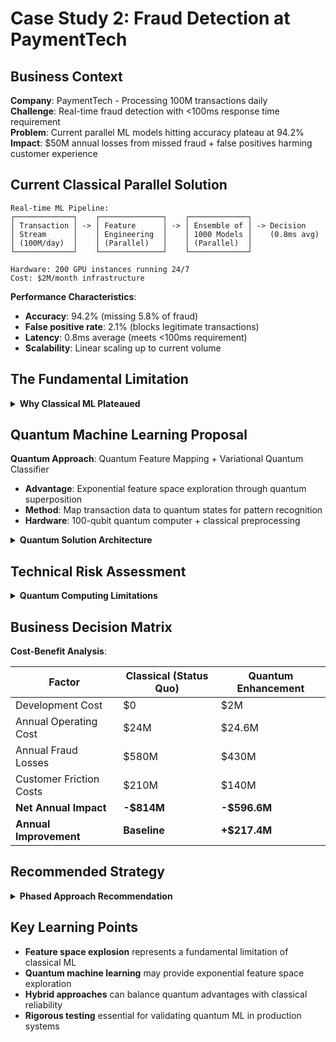 # Case Study 2: Fraud Detection at PaymentTech

## Business Context

**Company**: PaymentTech - Processing 100M transactions daily  
**Challenge**: Real-time fraud detection with <100ms response time requirement  
**Problem**: Current parallel ML models hitting accuracy plateau at 94.2%  
**Impact**: $50M annual losses from missed fraud + false positives harming customer
experience

## Current Classical Parallel Solution

```
Real-time ML Pipeline:
┌─────────────┐    ┌──────────────┐    ┌─────────────┐
│ Transaction │ -> │ Feature      │ -> │ Ensemble of │ -> Decision
│ Stream      │    │ Engineering  │    │ 1000 Models │    (0.8ms avg)
│ (100M/day)  │    │ (Parallel)   │    │ (Parallel)  │
└─────────────┘    └──────────────┘    └─────────────┘

Hardware: 200 GPU instances running 24/7
Cost: $2M/month infrastructure
```

**Performance Characteristics**:

- **Accuracy**: 94.2% (missing 5.8% of fraud)
- **False positive rate**: 2.1% (blocks legitimate transactions)
- **Latency**: 0.8ms average (meets <100ms requirement)
- **Scalability**: Linear scaling up to current volume

## The Fundamental Limitation

<details>
<summary><strong>Why Classical ML Plateaued</strong></summary>

**Feature Space Explosion**:

- **Transaction features**: 500+ attributes per transaction
- **Interaction features**: 500^2 = 250,000 possible feature combinations
- **Temporal features**: 7-day history adds 500 × 7 = 3,500 time-series features
- **Total feature space**: >250,000 dimensions

**Classical ML Constraints**:

- **Curse of dimensionality**: Classical algorithms struggle with >1,000 features
- **Training data requirements**: Need 10^6 samples per feature (impossible scale)
- **Model complexity**: Ensemble size limited by latency requirements
- **Local optima**: Gradient descent gets stuck in suboptimal solutions

**Business Impact**:

- **Missed fraud**: 5.8% × $10B annual volume = $580M potential losses
- **False positives**: 2.1% × $10B = $210M in blocked legitimate transactions
- **Customer friction**: Each false positive costs $50 in customer service

</details>

## Quantum Machine Learning Proposal

**Quantum Approach**: Quantum Feature Mapping + Variational Quantum Classifier

- **Advantage**: Exponential feature space exploration through quantum superposition
- **Method**: Map transaction data to quantum states for pattern recognition
- **Hardware**: 100-qubit quantum computer + classical preprocessing

<details>
<summary><strong>Quantum Solution Architecture</strong></summary>

**Hybrid Quantum-Classical Pipeline**:

```
Transaction -> Classical        -> Quantum Feature -> Quantum      -> Classical
Stream         Preprocessing       Mapping           Classifier      Decision
               (Current system)    (Quantum gates)   (VQC)          (Binary output)
```

**Technical Implementation**:

- **Quantum advantage**: Explore 2^100 feature combinations simultaneously
- **Training approach**: Variational quantum circuits optimized via classical loop
- **Integration**: Quantum processing for complex cases, classical for simple ones
- **Latency target**: 2ms average (still well under 100ms requirement)

**Resource Requirements**:

- **Quantum hardware**: IBM Quantum Network or Amazon Braket (~$50K/month)
- **Development team**: 3 quantum ML engineers (6-month project)
- **Classical integration**: Existing infrastructure + quantum API calls
- **Total investment**: $2M development + $600K/year operational

**Projected Improvements**:

- **Accuracy**: 96.8% fraud detection (2.6% improvement)
- **False positive rate**: 1.4% (0.7% improvement)
- **Business value**: 2.6% improvement = $150M saved annually

</details>

## Technical Risk Assessment

<details>
<summary><strong>Quantum Computing Limitations</strong></summary>

**Current Technology Constraints**:

- **Noise limitations**: NISQ-era quantum computers have limited coherence time
- **Gate fidelity**: Current quantum gates have ~99.5% fidelity (error accumulation)
- **Measurement overhead**: Quantum state preparation and readout adds latency
- **Classical simulation**: May be achievable with advanced classical techniques

**Operational Risks**:

- **Availability**: Quantum computers not yet available 24/7/365
- **Scalability**: Unclear how quantum advantage scales with transaction volume
- **Integration complexity**: Quantum systems require specialized expertise
- **Regulatory approval**: Financial regulators may require extensive validation

**Mitigation Strategies**:

- **Hybrid approach**: Quantum for complex cases, classical for routine transactions
- **Redundancy**: Multiple quantum vendors to avoid single point of failure
- **Gradual rollout**: A/B testing with small percentage of transactions
- **Fallback systems**: Classical models remain operational during quantum maintenance

</details>

## Business Decision Matrix

**Cost-Benefit Analysis**:

| Factor                  | Classical (Status Quo) | Quantum Enhancement |
| ----------------------- | ---------------------- | ------------------- |
| Development Cost        | $0                     | $2M                 |
| Annual Operating Cost   | $24M                   | $24.6M              |
| Annual Fraud Losses     | $580M                  | $430M               |
| Customer Friction Costs | $210M                  | $140M               |
| **Net Annual Impact**   | **-$814M**             | **-$596.6M**        |
| **Annual Improvement**  | **Baseline**           | **+$217.4M**        |

## Recommended Strategy

<details>
<summary><strong>Phased Approach Recommendation</strong></summary>

**Phase 1 - Proof of Concept (3 months)**:

- Test quantum feature mapping on historical fraud data
- Compare quantum vs. classical accuracy on identical datasets
- Investment: $200K consulting + internal resources

**Phase 2 - Limited Pilot (6 months)**:

- Deploy quantum solution for 1% of high-risk transactions
- Measure real-world performance and operational challenges
- Investment: $1M development + hardware access

**Phase 3 - Production Deployment (12 months)**:

- Scale to 10-20% of transactions based on pilot results
- Full integration with existing fraud prevention infrastructure
- Investment: Remaining $800K + operational costs

**Go/No-Go Criteria**:

- ✓ Phase 1: Quantum accuracy >95.5% on historical data
- ✓ Phase 2: Pilot shows >1% accuracy improvement in production
- ✓ Phase 3: Quantum system maintains 99.9% uptime

</details>

## Key Learning Points

- **Feature space explosion** represents a fundamental limitation of classical ML
- **Quantum machine learning** may provide exponential feature space exploration
- **Hybrid approaches** can balance quantum advantages with classical reliability
- **Rigorous testing** essential for validating quantum ML in production systems
